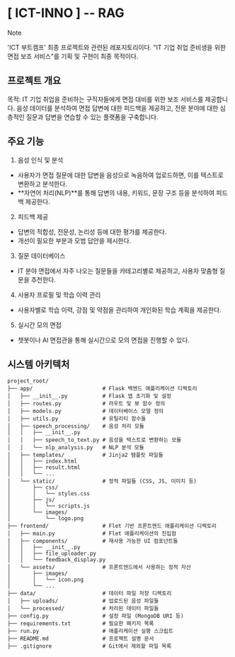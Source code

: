 # [ ICT-INNO ] -- RAG

> [!NOTE]  
> 'ICT 부트캠프' 최종 프로젝트와 관련된 레포지토리이다. "IT 기업 취업 준비생을 위한 면접 보조 서비스"를 기획 및 구현이 최종 목적이다.

## 프로젝트 개요
목적: IT 기업 취업을 준비하는 구직자들에게 면접 대비를 위한 보조 서비스를 제공합니다. 음성 데이터를 분석하여 면접 답변에 대한 피드백을 제공하고, 전문 분야에 대한 심층적인 질문과 답변을 연습할 수 있는 플랫폼을 구축합니다.

## 주요 기능
1. 음성 인식 및 분석
- 사용자가 면접 질문에 대한 답변을 음성으로 녹음하여 업로드하면, 이를 텍스트로 변환하고 분석한다.
- **자연어 처리(NLP)**를 통해 답변의 내용, 키워드, 문장 구조 등을 분석하여 피드백 제공한다.

2. 피드백 제공
- 답변의 적합성, 전문성, 논리성 등에 대한 평가를 제공한다.
- 개선이 필요한 부분과 모범 답안을 제시한다.

3. 질문 데이터베이스
- IT 분야 면접에서 자주 나오는 질문들을 카테고리별로 제공하고, 사용자 맞춤형 질문을 추천한다.

4. 사용자 프로필 및 학습 이력 관리
- 사용자별로 학습 이력, 강점 및 약점을 관리하여 개인화된 학습 계획을 제공한다.

5. 실시간 모의 면접
- 챗봇이나 AI 면접관을 통해 실시간으로 모의 면접을 진행할 수 있다.


## 시스템 아키텍처
```
project_root/
├── app/                      # Flask 백엔드 애플리케이션 디렉토리
│   ├── __init__.py           # Flask 앱 초기화 및 설정
│   ├── routes.py             # 라우트 및 뷰 함수 정의
│   ├── models.py             # 데이터베이스 모델 정의
│   ├── utils.py              # 유틸리티 함수들
│   ├── speech_processing/    # 음성 처리 모듈
│   │   ├── __init__.py
│   │   ├── speech_to_text.py # 음성을 텍스트로 변환하는 모듈
│   │   └── nlp_analysis.py   # NLP 분석 모듈
│   ├── templates/            # Jinja2 템플릿 파일들
│   │   ├── index.html
│   │   ├── result.html
│   │   └── ...
│   └── static/               # 정적 파일들 (CSS, JS, 이미지 등)
│       ├── css/
│       │   └── styles.css
│       ├── js/
│       │   └── scripts.js
│       └── images/
│           └── logo.png
├── frontend/                 # Flet 기반 프론트엔드 애플리케이션 디렉토리
│   ├── main.py               # Flet 애플리케이션의 진입점
│   ├── components/           # 재사용 가능한 UI 컴포넌트들
│   │   ├── __init__.py
│   │   ├── file_uploader.py
│   │   └── feedback_display.py
│   └── assets/               # 프론트엔드에서 사용하는 정적 자산
│       ├── images/
│       │   └── icon.png
│       └── ...
├── data/                     # 데이터 파일 저장 디렉토리
│   ├── uploads/              # 업로드된 음성 파일들
│   └── processed/            # 처리된 데이터 파일들
├── config.py                 # 설정 파일 (MongoDB URI 등)
├── requirements.txt          # 필요한 패키지 목록
├── run.py                    # 애플리케이션 실행 스크립트
├── README.md                 # 프로젝트 설명 문서
├── .gitignore                # Git에서 제외할 파일 목록
```